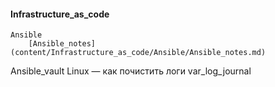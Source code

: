 
#### Infrastructure_as_code
    Ansible
        [Ansible_notes](content/Infrastructure_as_code/Ansible/Ansible_notes.md)
Ansible_vault
Linux — как почистить логи  var_log_journal